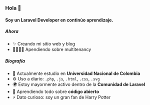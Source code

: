 ### Hola 👋

#### Soy un Laravel Developer en continúo aprendizaje.

##### Ahora

- ✨ Creando mi sitio web y blog 
- 👨‍👩‍👦‍👦 Apendiendo sobre multitenancy

##### Biografía

- 🏢 Actualmente estudio en **Universidad Nacional de Colombia**
- ⚙️ Uso a diario: `.php`, `.js`, `.html`, `.css`, `.svg`
- 🌍 Estoy mayormente activo dentro de la **Comunidad de Laravel**
- 🌱 Aprendiendo todo sobre **código abierto**
- ⚡️ Dato curioso: soy un gran fan de Harry Potter
